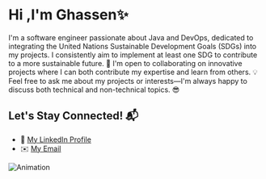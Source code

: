 # Hi ,I'm Ghassen✨

I'm a software engineer passionate about Java and DevOps, dedicated to integrating the United Nations Sustainable Development Goals (SDGs) into my projects. I consistently aim to implement at least one SDG to contribute to a more sustainable future. 🚀 I'm open to collaborating on innovative projects where I can both contribute my expertise and learn from others. 💡 Feel free to ask me about my projects or interests—I'm always happy to discuss both technical and non-technical topics. 😎

## Let's Stay Connected! 📬
- 💼 [My LinkedIn Profile](www.linkedin.com/in/ghassen-ben-aissa-071478251)
- ✉️ [My Email](mailto:ghassen.benaissa@esprit.tn)

![Animation](https://media.giphy.com/media/ZVik7pBtu9dNS/giphy.gif)
